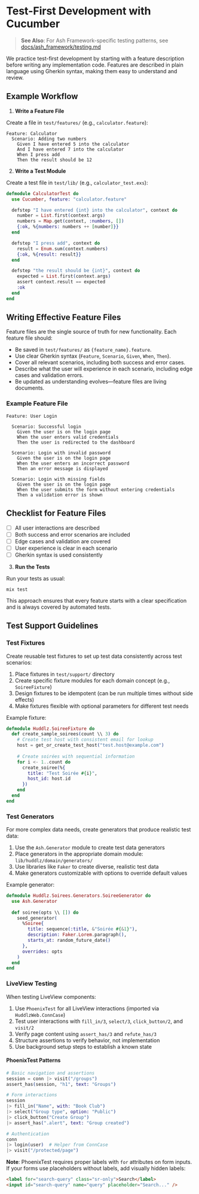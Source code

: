 # Test-First Development with Cucumber

> **See Also**: For Ash Framework-specific testing patterns, see [docs/ash_framework/testing.md](ash_framework/testing.md)

We practice test-first development by starting with a feature description before writing any implementation code. Features are described in plain language using Gherkin syntax, making them easy to understand and review.

## Example Workflow

1. **Write a Feature File**

Create a file in `test/features/` (e.g., `calculator.feature`):

```gherkin
Feature: Calculator
  Scenario: Adding two numbers
    Given I have entered 5 into the calculator
    And I have entered 7 into the calculator
    When I press add
    Then the result should be 12
```

2. **Write a Test Module**

Create a test file in `test/lib/` (e.g., `calculator_test.exs`):

```elixir
defmodule CalculatorTest do
  use Cucumber, feature: "calculator.feature"

  defstep "I have entered {int} into the calculator", context do
    number = List.first(context.args)
    numbers = Map.get(context, :numbers, [])
    {:ok, %{numbers: numbers ++ [number]}}
  end

  defstep "I press add", context do
    result = Enum.sum(context.numbers)
    {:ok, %{result: result}}
  end

  defstep "the result should be {int}", context do
    expected = List.first(context.args)
    assert context.result == expected
    :ok
  end
end
```

## Writing Effective Feature Files

Feature files are the single source of truth for new functionality. Each feature file should:

- Be saved in `test/features/` as `{feature_name}.feature`.
- Use clear Gherkin syntax (`Feature`, `Scenario`, `Given`, `When`, `Then`).
- Cover all relevant scenarios, including both success and error cases.
- Describe what the user will experience in each scenario, including edge cases and validation errors.
- Be updated as understanding evolves—feature files are living documents.

### Example Feature File

```gherkin
Feature: User Login

  Scenario: Successful login
    Given the user is on the login page
    When the user enters valid credentials
    Then the user is redirected to the dashboard

  Scenario: Login with invalid password
    Given the user is on the login page
    When the user enters an incorrect password
    Then an error message is displayed

  Scenario: Login with missing fields
    Given the user is on the login page
    When the user submits the form without entering credentials
    Then a validation error is shown
```

## Checklist for Feature Files

- [ ] All user interactions are described
- [ ] Both success and error scenarios are included
- [ ] Edge cases and validation are covered
- [ ] User experience is clear in each scenario
- [ ] Gherkin syntax is used consistently

3. **Run the Tests**

Run your tests as usual:

```
mix test
```

This approach ensures that every feature starts with a clear specification and is always covered by automated tests.

## Test Support Guidelines

### Test Fixtures

Create reusable test fixtures to set up test data consistently across test scenarios:

1. Place fixtures in `test/support/` directory
2. Create specific fixture modules for each domain concept (e.g., `SoireeFixture`)
3. Design fixtures to be idempotent (can be run multiple times without side effects)
4. Make fixtures flexible with optional parameters for different test needs

Example fixture:
```elixir
defmodule Huddlz.SoireeFixture do
  def create_sample_soirees(count \\ 3) do
    # Create test host with consistent email for lookup
    host = get_or_create_test_host("test.host@example.com")
    
    # Create soirées with sequential information
    for i <- 1..count do
      create_soiree(%{
        title: "Test Soirée #{i}",
        host_id: host.id
      })
    end
  end
end
```

### Test Generators

For more complex data needs, create generators that produce realistic test data:

1. Use the `Ash.Generator` module to create test data generators
2. Place generators in the appropriate domain module: `lib/huddlz/domain/generators/`
3. Use libraries like `Faker` to create diverse, realistic test data
4. Make generators customizable with options to override default values

Example generator:
```elixir
defmodule Huddlz.Soirees.Generators.SoireeGenerator do
  use Ash.Generator
  
  def soiree(opts \\ []) do
    seed_generator(
      %Soiree{
        title: sequence(:title, &"Soirée #{&1}"),
        description: Faker.Lorem.paragraph(),
        starts_at: random_future_date()
      },
      overrides: opts
    )
  end
end
```

### LiveView Testing

When testing LiveView components:

1. Use `PhoenixTest` for all LiveView interactions (imported via `HuddlzWeb.ConnCase`)
2. Test user interactions with `fill_in/3`, `select/3`, `click_button/2`, and `visit/2`
3. Verify page content using `assert_has/3` and `refute_has/3`
4. Structure assertions to verify behavior, not implementation
5. Use background setup steps to establish a known state

#### PhoenixTest Patterns

```elixir
# Basic navigation and assertions
session = conn |> visit("/groups")
assert_has(session, "h1", text: "Groups")

# Form interactions
session
|> fill_in("Name", with: "Book Club")
|> select("Group type", option: "Public")
|> click_button("Create Group")
|> assert_has(".alert", text: "Group created")

# Authentication
conn
|> login(user)  # Helper from ConnCase
|> visit("/protected/page")
```

**Note**: PhoenixTest requires proper labels with `for` attributes on form inputs. If your forms use placeholders without labels, add visually hidden labels:

```html
<label for="search-query" class="sr-only">Search</label>
<input id="search-query" name="query" placeholder="Search..." />
```
